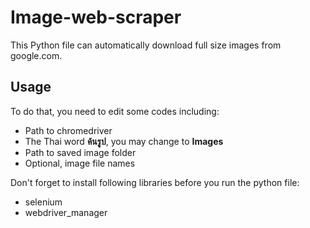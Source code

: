 # Image-web-scraper

This Python file can automatically download full size images from google.com.

## Usage
To do that, you need to edit some codes including: 
* Path to chromedriver
* The Thai word **ค้นรูป**, you may change to **Images**
* Path to saved image folder
* Optional, image file names

Don't forget to install following libraries before you run the python file:
* selenium
* webdriver_manager
